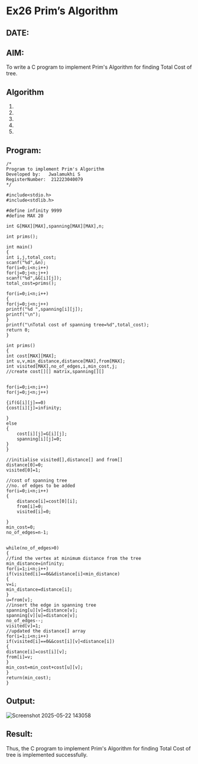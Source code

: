 # Ex26 Prim’s Algorithm
## DATE:
## AIM:
To write a C program to implement Prim's Algorithm for finding Total Cost of tree.

## Algorithm
1. 
2. 
3. 
4.  
5.   

## Program:
```
/*
Program to implement Prim's Algorithm
Developed by:   Jwalamukhi S
RegisterNumber:  212223040079
*/

#include<stdio.h>
#include<stdlib.h>
 
#define infinity 9999
#define MAX 20
 
int G[MAX][MAX],spanning[MAX][MAX],n;
 
int prims();
 
int main()
{
int i,j,total_cost;
scanf("%d",&n);
for(i=0;i<n;i++)
for(j=0;j<n;j++)
scanf("%d",&G[i][j]);
total_cost=prims();

for(i=0;i<n;i++)
{
for(j=0;j<n;j++)
printf("%d ",spanning[i][j]);
printf("\n");
}
printf("\nTotal cost of spanning tree=%d",total_cost);
return 0;
}
 
int prims()
{
int cost[MAX][MAX];
int u,v,min_distance,distance[MAX],from[MAX];
int visited[MAX],no_of_edges,i,min_cost,j;
//create cost[][] matrix,spanning[][]


for(i=0;i<n;i++)
for(j=0;j<n;j++)

{if(G[i][j]==0)
{cost[i][j]=infinity;
    
}
else
{
    cost[i][j]=G[i][j];
    spanning[i][j]=0;
}
}

//initialise visited[],distance[] and from[]
distance[0]=0;
visited[0]=1;

//cost of spanning tree
//no. of edges to be added
for(i=0;i<n;i++)
{
    distance[i]=cost[0][i];
    from[i]=0;
    visited[i]=0;
    
}
min_cost=0;
no_of_edges=n-1;


while(no_of_edges>0)
{
//find the vertex at minimum distance from the tree
min_distance=infinity;
for(i=1;i<n;i++)
if(visited[i]==0&&distance[i]<min_distance)
{
v=i;
min_distance=distance[i];
}
u=from[v];
//insert the edge in spanning tree
spanning[u][v]=distance[v];
spanning[v][u]=distance[v];
no_of_edges--;
visited[v]=1;
//updated the distance[] array
for(i=1;i<n;i++)
if(visited[i]==0&&cost[i][v]<distance[i])
{
distance[i]=cost[i][v];
from[i]=v;
}
min_cost=min_cost+cost[u][v];
}
return(min_cost);
}

```

## Output:

![Screenshot 2025-05-22 143058](https://github.com/user-attachments/assets/19f18a81-371f-4f1a-8e27-daeae7b51399)


## Result:
Thus, the C program to implement Prim's Algorithm for finding Total Cost of tree is implemented successfully.
